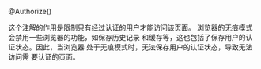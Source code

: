 @Authorize()

这个注解的作用是限制只有经过认证的用户才能访问该页面。
浏览器的无痕模式会禁用一些浏览器的功能，如保存历史记录
和缓存等，这也包括了保存用户的认证状态。因此，当浏览器
处于无痕模式时，无法保存用户的认证状态，导致无法访问需
要认证的页面。

